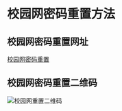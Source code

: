 # 校园网密码重置方法
## 校园网密码重置网址

[校园网密码重置](https://mynet.jnu.edu.cn/app/forgetPassword.html)

## 校园网密码重置二维码
![校园网重置二维码](img/others02.jpg)

